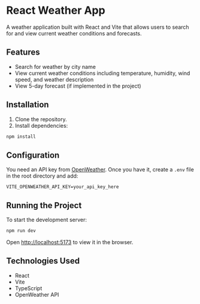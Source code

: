# React Weather App

A weather application built with React and Vite that allows users to search for and view current weather conditions and forecasts.

## Features

- Search for weather by city name
- View current weather conditions including temperature, humidity, wind speed, and weather description
- View 5-day forecast (if implemented in the project)

## Installation

1. Clone the repository.
2. Install dependencies:

```bash
npm install
```

## Configuration

You need an API key from [OpenWeather](https://openweathermap.org/api). Once you have it, create a `.env` file in the root directory and add:

```env
VITE_OPENWEATHER_API_KEY=your_api_key_here
```

## Running the Project

To start the development server:

```bash
npm run dev
```

Open [http://localhost:5173](http://localhost:5173) to view it in the browser.

## Technologies Used

- React
- Vite
- TypeScript
- OpenWeather API
